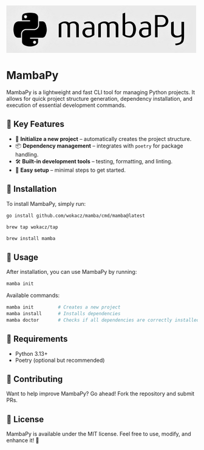 ![](assets/mamba.png)

# MambaPy

MambaPy is a lightweight and fast CLI tool for managing Python projects. It allows for quick project structure generation, dependency installation, and
execution of essential development commands.

## 📌 Key Features

- 🔧 **Initialize a new project** – automatically creates the project structure.
- 📦 **Dependency management** – integrates with `poetry` for package handling.
- 🛠️ **Built-in development tools** – testing, formatting, and linting.
- 🚀 **Easy setup** – minimal steps to get started.

## 🚀 Installation

To install MambaPy, simply run:

```bash
go install github.com/wokacz/mamba/cmd/mamba@latest
```

```shell
brew tap wokacz/tap
```

```shell
brew install mamba
```

## 🎯 Usage

After installation, you can use MambaPy by running:

```sh
mamba init
```

Available commands:

```sh
mamba init         # Creates a new project
mamba install      # Installs dependencies
mamba doctor       # Checks if all dependencies are correctly installed
```

## 🔗 Requirements

- Python 3.13+
- Poetry (optional but recommended)

## 🤝 Contributing

Want to help improve MambaPy? Go ahead! Fork the repository and submit PRs.

## 📜 License

MambaPy is available under the MIT license. Feel free to use, modify, and enhance it! 🚀

